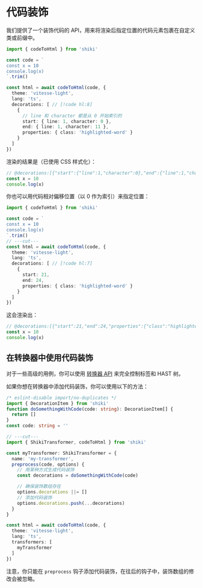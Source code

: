 # 代码装饰

我们提供了一个装饰代码的 API，用来将渲染后指定位置的代码元素包裹在自定义类或前缀中。

```ts twoslash
import { codeToHtml } from 'shiki'

const code = `
const x = 10
console.log(x)
`.trim()

const html = await codeToHtml(code, {
  theme: 'vitesse-light',
  lang: 'ts',
  decorations: [ // [!code hl:8]
    {
      // line 和 character 都是从 0 开始索引的
      start: { line: 1, character: 0 },
      end: { line: 1, character: 11 },
      properties: { class: 'highlighted-word' }
    }
  ]
})
```

渲染的结果是（已使用 CSS 样式化）：

```ts
// @decorations:[{"start":{"line":1,"character":0},"end":{"line":1,"character":11},"properties":{"class":"highlighted-word"}}]
const x = 10
console.log(x)
```

你也可以用代码相对偏移位置（以 0 作为索引）来指定位置：

```ts twoslash
import { codeToHtml } from 'shiki'

const code = `
const x = 10
console.log(x)
`.trim()
// ---cut---
const html = await codeToHtml(code, {
  theme: 'vitesse-light',
  lang: 'ts',
  decorations: [ // [!code hl:7]
    {
      start: 21,
      end: 24,
      properties: { class: 'highlighted-word' }
    }
  ]
})
```

这会渲染出：

```ts
// @decorations:[{"start":21,"end":24,"properties":{"class":"highlighted-word"}}]
const x = 10
console.log(x)
```

## 在转换器中使用代码装饰

对于一些高级的用例，你可以使用 [转换器 API](./transformers.md) 来完全控制标签和 HAST 树。

如果你想在转换器中添加代码装饰，你可以使用以下的方法：

```ts twoslash
/* eslint-disable import/no-duplicates */
import { DecorationItem } from 'shiki'
function doSomethingWithCode(code: string): DecorationItem[] {
  return []
}
const code: string = ''

// ---cut---
import { ShikiTransformer, codeToHtml } from 'shiki'

const myTransformer: ShikiTransformer = {
  name: 'my-transformer',
  preprocess(code, options) {
    // 用某种方式生成代码装饰
    const decorations = doSomethingWithCode(code)

    // 确保装饰数组存在
    options.decorations ||= []
    // 添加代码装饰
    options.decorations.push(...decorations)
  }
}

const html = await codeToHtml(code, {
  theme: 'vitesse-light',
  lang: 'ts',
  transformers: [
    myTransformer
  ]
})
```

注意，你只能在 `preprocess` 钩子添加代码装饰，在往后的钩子中，装饰数组的修改会被忽略。
